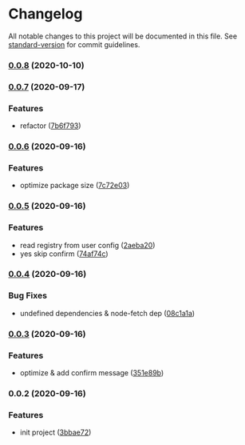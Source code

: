 # Changelog

All notable changes to this project will be documented in this file. See [standard-version](https://github.com/conventional-changelog/standard-version) for commit guidelines.

### [0.0.8](https://github.com/newdash/npm-update-all/compare/v0.0.7...v0.0.8) (2020-10-10)

### [0.0.7](https://github.com/newdash/npm-update-all/compare/v0.0.6...v0.0.7) (2020-09-17)


### Features

* refactor ([7b6f793](https://github.com/newdash/npm-update-all/commit/7b6f793cdf7111519724ccb00d34636ff25503c1))

### [0.0.6](https://github.com/newdash/npm-update-all/compare/v0.0.5...v0.0.6) (2020-09-16)


### Features

* optimize package size ([7c72e03](https://github.com/newdash/npm-update-all/commit/7c72e03d20725e9ac7ec00ff22315fc52d143d4e))

### [0.0.5](https://github.com/newdash/npm-update-all/compare/v0.0.4...v0.0.5) (2020-09-16)


### Features

* read registry from user config ([2aeba20](https://github.com/newdash/npm-update-all/commit/2aeba202d2b16b4d4c4d39735ef04bc7a5cd0f16))
* yes skip confirm ([74af74c](https://github.com/newdash/npm-update-all/commit/74af74cdab1038bee50384ab4db954a7eda33832))

### [0.0.4](https://github.com/newdash/npm-update-all/compare/v0.0.3...v0.0.4) (2020-09-16)


### Bug Fixes

* undefined dependencies & node-fetch dep ([08c1a1a](https://github.com/newdash/npm-update-all/commit/08c1a1a9d21a443184c061b85fe6ad58ef49515b))

### [0.0.3](https://github.com/newdash/npm-update-all/compare/v0.0.2...v0.0.3) (2020-09-16)


### Features

* optimize & add confirm message ([351e89b](https://github.com/newdash/npm-update-all/commit/351e89bc6ab428b01ddeaac25532013b83985e27))

### 0.0.2 (2020-09-16)


### Features

* init project ([3bbae72](https://github.com/newdash/npm-update-all/commit/3bbae7259bb3708c37f82d89df8e83e30bd6b35f))
